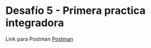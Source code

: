 # Desafío 5 - Primera practica integradora

Link para Postman
[Postman](https://documenter.getpostman.com/view/27127581/2s93ebSAhy)
